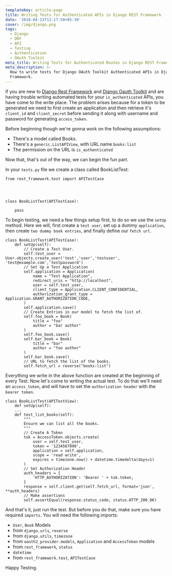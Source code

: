 ```yaml
---
templateKey: article-page
title: Writing Tests for Authenticated APIs in Django REST Framework
date: '2018-04-13T12:17:50+05:30'
cover: /img/django.png
tags:
  - Django
  - DRF
  - API
  - Testing
  - Authentication
  - OAuth Toolkit
meta_title: Writing Tests for Authenticated Routes in Django REST Framework
meta_description: >-
  How to write tests for Django OAuth Toolkit Authenticated APIs in Django REST
  Framework.
---
```

If you are new to [Django Rest Framework](http://www.django-rest-framework.org/) and [Django Oauth Toolkit](http://dot.evonove.it/) and are having trouble writing automated tests for your `is_authenticated` APIs, you have come to the write place. The problem arises because for a token to be generated we need to first create an application and then retrieve it's `client_id` and `client_secret` before sending it along with username and password for generating `access_token`.

Before beginning though we're gonna work on the following assumptions:

* There's a model called Books.
* There's a `generic.ListAPIView`, with URL name `books:list` 
* The permission on the URL is `is_authenticated` 

Now that, that's out of the way, we can begin the fun part.

In your `tests.py` file we create a class called BookListTest:

```
from rest_framework.test import APITestCase




class BookListTest(APITestCase):

    pass
```

To begin testing, we need a few things setup first, to do so we use the `setUp` method. Here we will, first create a `test user`, set up a dummy `application`, then create `two dummy book entries`, and finally define our `fetch url`.

```
class BookListTest(APITestCase):
    def setUp(self):
        // Create a Test User.
        self.test_user = User.objects.create_user('test','user','testuser', 'test@example.com','testpassword')
        // Set Up a Test Application
        self.application = Application(
            name = "Test Application",
            redirect_uris = "http://localhost",
            user = self.test_user,
            client_type = Application.CLIENT_CONFIDENTIAL,
            authorization_grant_type = Application.GRANT_AUTHORIZATION_CODE,
        )
        self.application.save()
        // Create Entries in our model to fetch the list of.
        self.foo_book = Book(
            title = "foo"
            author = "bar author"
        )
        self.foo_book.save()
        self.bar_book = Book(
            title = "bar"
            author = "foo author"
        )
        self.bar_book.save()
        // URL to fetch the list of the books.
        self.fetch_url = reverse("books:list")
```

Everything we write in the above function are created at the beginning of every Test. Now let's come to writing the actual test. To do that we'll need an `access_token`, and will have to set the `authorization header` with the `bearer token`.

```
class BookListTest(APITestView):
    def setUp(self):
    ...
    def test_list_books(self):
        """
        Ensure we can list all the books.
        """
        // Create A Token
        tok = AccessToken.objects.create(
            user = self.test_user,
            token = '1234567890',
            application = self.application,
            scope = 'read write',
            expires = timezone.now() + datetime.timedelta(days=1)
        )
        // Set Authorization Header
        auth_headers = {
            'HTTP_AUTHORIZATION': 'Bearer ' + tok.token,
        }
        response = self.client.get(self.fetch_url, format='json', **auth_headers)
        // Make assertions
        self.assertEqual(response.status_code, status.HTTP_200_OK)
```

And that's it, just run the test. But before you do that, make sure you have required `imports`. You will need the following imports:

* `User`, `Book` Models
* from `django.urls`, `reverse`
* from `django.utils`, `timezone`
* from `oauth2_provider.models`, `Application` and `AccessToken` models
* from `rest_framework`, `status`
* `datetime`
* from `rest_framework.test`, `APITestCase`

Happy Testing.
